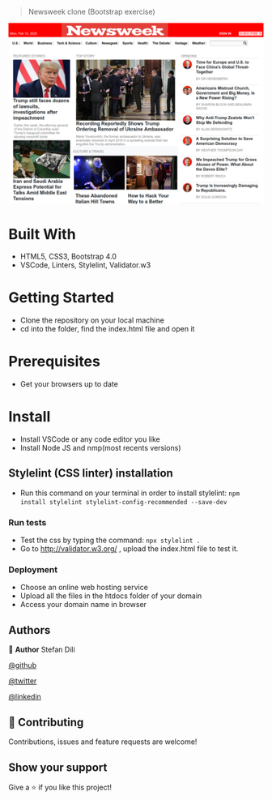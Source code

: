 > Newsweek clone (Bootstrap exercise)

![screenshot](assets/screenshot.png)


# Built With

- HTML5, CSS3, Bootstrap 4.0
- VSCode, Linters, Stylelint, Validator.w3

# Getting Started

- Clone the repository on your local machine
- cd into the folder, find the index.html file and open it

# Prerequisites

- Get your browsers up to date

# Install

- Install VSCode or any code editor you like
- Install Node JS and nmp(most recents versions)
## Stylelint (CSS linter) installation
- Run this command on your terminal in order to install stylelint: `npm install stylelint stylelint-config-recommended --save-dev`

### Run tests

- Test the css by typing the command: `npx stylelint .`
- Go to http://validator.w3.org/ , upload the index.html file to test it.

### Deployment

- Choose an online web hosting service
- Upload all the files in the htdocs folder of your domain
- Access your domain name in browser

## Authors

👤 **Author**
Stefan Dili

[@github](https://github.com/dili021)

[@twitter](https://twitter.com/dilistefan)

[@linkedin](https://linkedin.com/in/stefan-dili)

## 🤝 Contributing

Contributions, issues and feature requests are welcome!

## Show your support

Give a ⭐️ if you like this project!
